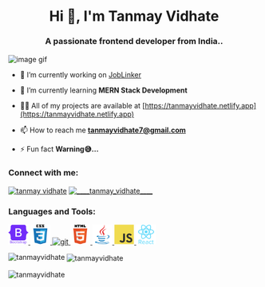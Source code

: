 <h1 align="center">Hi 👋, I'm Tanmay Vidhate</h1>
<h3 align="center">A passionate frontend developer from India..</h3>

<img align="center" alt="image gif" heigth="400" src="https://media.tenor.com/pDcT0vYOdckAAAAM/coding-3lines.gif">

- 🔭 I’m currently working on [JobLinker](https://joblinker-app.netlify.app)

- 🌱 I’m currently learning **MERN Stack Development**

- 👨‍💻 All of my projects are available at [https://tanmayvidhate.netlify.app](https://tanmayvidhate.netlify.app)

- 📫 How to reach me **tanmayvidhate7@gmail.com**

- ⚡ Fun fact **Warning😅...**

<h3 align="left">Connect with me:</h3>
<p align="left">
<a href="https://linkedin.com/in/Tanmay Vidhate" target="blank"><img align="center" src="https://raw.githubusercontent.com/rahuldkjain/github-profile-readme-generator/master/src/images/icons/Social/linked-in-alt.svg" alt="tanmay vidhate" height="30" width="40" /></a>
<a href="https://instagram.com/____tanmay_vidhate____" target="blank"><img align="center" src="https://raw.githubusercontent.com/rahuldkjain/github-profile-readme-generator/master/src/images/icons/Social/instagram.svg" alt="____tanmay_vidhate____" height="30" width="40" /></a>
</p>

<h3 align="left">Languages and Tools:</h3>
<p align="left"> <a href="https://getbootstrap.com" target="_blank" rel="noreferrer"> <img src="https://raw.githubusercontent.com/devicons/devicon/master/icons/bootstrap/bootstrap-plain-wordmark.svg" alt="bootstrap" width="40" height="40"/> </a> <a href="https://www.w3schools.com/css/" target="_blank" rel="noreferrer"> <img src="https://raw.githubusercontent.com/devicons/devicon/master/icons/css3/css3-original-wordmark.svg" alt="css3" width="40" height="40"/> </a> <a href="https://git-scm.com/" target="_blank" rel="noreferrer"> <img src="https://www.vectorlogo.zone/logos/git-scm/git-scm-icon.svg" alt="git" width="40" height="40"/> </a> <a href="https://www.w3.org/html/" target="_blank" rel="noreferrer"> <img src="https://raw.githubusercontent.com/devicons/devicon/master/icons/html5/html5-original-wordmark.svg" alt="html5" width="40" height="40"/> </a> <a href="https://www.java.com" target="_blank" rel="noreferrer"> <img src="https://raw.githubusercontent.com/devicons/devicon/master/icons/java/java-original.svg" alt="java" width="40" height="40"/> </a> <a href="https://developer.mozilla.org/en-US/docs/Web/JavaScript" target="_blank" rel="noreferrer"> <img src="https://raw.githubusercontent.com/devicons/devicon/master/icons/javascript/javascript-original.svg" alt="javascript" width="40" height="40"/> </a> <a href="https://reactjs.org/" target="_blank" rel="noreferrer"> <img src="https://raw.githubusercontent.com/devicons/devicon/master/icons/react/react-original-wordmark.svg" alt="react" width="40" height="40"/> </a> </p>

<p><img align="left" src="https://github-readme-stats.vercel.app/api/top-langs?username=tanmayvidhate&show_icons=true&locale=en&layout=compact" alt="tanmayvidhate" /></p>

<p>&nbsp;<img align="center" src="https://github-readme-stats.vercel.app/api?username=tanmayvidhate&show_icons=true&locale=en" alt="tanmayvidhate" /></p>

<p><img align="center" src="https://github-readme-streak-stats.herokuapp.com/?user=tanmayvidhate&" alt="tanmayvidhate" /></p>
